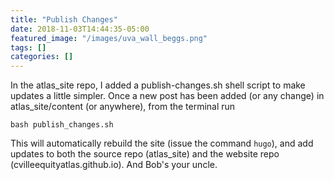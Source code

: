 ```yaml
---
title: "Publish Changes"
date: 2018-11-03T14:44:35-05:00
featured_image: "/images/uva_wall_beggs.png"
tags: []
categories: []
---
```


In the atlas_site repo, I added a publish-changes.sh shell script to make updates a little simpler. Once a new post has been added (or any change) in atlas_site/content (or anywhere), from the terminal
run

```
bash publish_changes.sh
```

This will automatically rebuild the site (issue the command `hugo`), and add updates to both the source repo (atlas_site) and the website repo (cvilleequityatlas.github.io). And Bob's your uncle.
